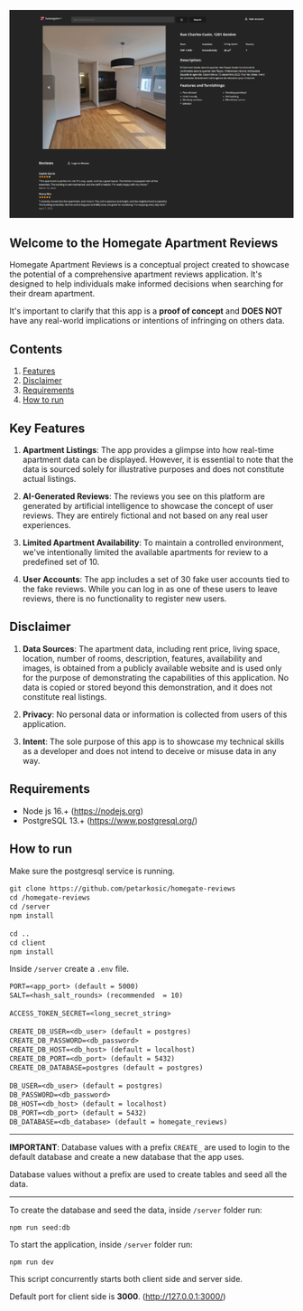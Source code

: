 ![homegate.ch](/client/public/homegate.png 'homegate.ch')

## Welcome to the Homegate Apartment Reviews

Homegate Apartment Reviews is a conceptual project created to showcase the potential of a comprehensive apartment reviews application. It's designed to help individuals make informed decisions when searching for their dream apartment.

It's important to clarify that this app is a **proof of concept** and **DOES NOT** have any real-world implications or intentions of infringing on others data.

## Contents

1. [Features](#key-features)
2. [Disclaimer](#disclaimer)
3. [Requirements](#requirements)
4. [How to run](#how-to-run)

## Key Features

1. **Apartment Listings**: The app provides a glimpse into how real-time apartment data can be displayed. However, it is essential to note that the data is sourced solely for illustrative purposes and does not constitute actual listings.
   <br/>

2. **AI-Generated Reviews**: The reviews you see on this platform are generated by artificial intelligence to showcase the concept of user reviews. They are entirely fictional and not based on any real user experiences.
   <br/>

3. **Limited Apartment Availability**: To maintain a controlled environment, we've intentionally limited the available apartments for review to a predefined set of 10.
   <br/>

4. **User Accounts**: The app includes a set of 30 fake user accounts tied to the fake reviews. While you can log in as one of these users to leave reviews, there is no functionality to register new users.

## Disclaimer

1. **Data Sources**: The apartment data, including rent price, living space, location, number of rooms, description, features, availability and images, is obtained from a publicly available website and is used only for the purpose of demonstrating the capabilities of this application. No data is copied or stored beyond this demonstration, and it does not constitute real listings.
   <br/>

2. **Privacy**: No personal data or information is collected from users of this application.
   <br/>
3. **Intent**: The sole purpose of this app is to showcase my technical skills as a developer and does not intend to deceive or misuse data in any way.

## Requirements

- Node js 16.+ (https://nodejs.org)
- PostgreSQL 13.+ (https://www.postgresql.org/)

## How to run

Make sure the postgresql service is running.

```
git clone https://github.com/petarkosic/homegate-reviews
cd /homegate-reviews
cd /server
npm install

cd ..
cd client
npm install
```

Inside `/server` create a `.env` file.

```
PORT=<app_port> (default = 5000)
SALT=<hash_salt_rounds> (recommended  = 10)

ACCESS_TOKEN_SECRET=<long_secret_string>

CREATE_DB_USER=<db_user> (default = postgres)
CREATE_DB_PASSWORD=<db_password>
CREATE_DB_HOST=<db_host> (default = localhost)
CREATE_DB_PORT=<db_port> (default = 5432)
CREATE_DB_DATABASE=postgres (default = postgres)

DB_USER=<db_user> (default = postgres)
DB_PASSWORD=<db_password>
DB_HOST=<db_host> (default = localhost)
DB_PORT=<db_port> (default = 5432)
DB_DATABASE=<db_database> (default = homegate_reviews)
```

---

**IMPORTANT**:
Database values with a prefix `CREATE_` are used to login to the default database and create a new database that the app uses.

Database values without a prefix are used to create tables and seed all the data.

---

To create the database and seed the data, inside `/server` folder run:

```
npm run seed:db
```

To start the application, inside `/server` folder run:

```
npm run dev
```

This script concurrently starts both client side and server side.

Default port for client side is **3000**. (http://127.0.0.1:3000/)
